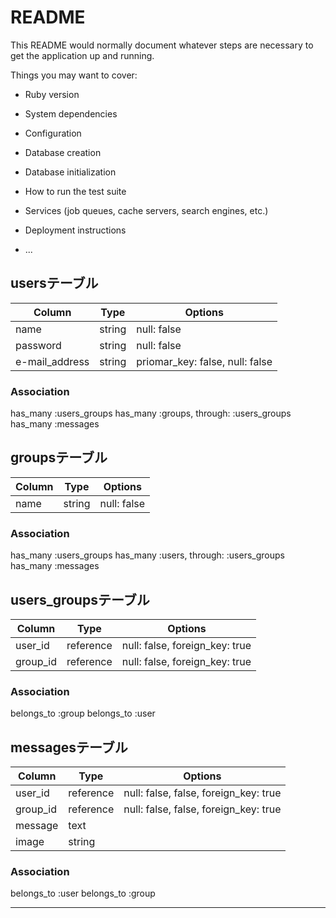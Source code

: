 # README

This README would normally document whatever steps are necessary to get the
application up and running.

Things you may want to cover:

* Ruby version

* System dependencies

* Configuration

* Database creation

* Database initialization

* How to run the test suite

* Services (job queues, cache servers, search engines, etc.)

* Deployment instructions

* ...

## usersテーブル
|Column|Type|Options|
|------|----|-------|
|name|string|null: false|
|password|string|null: false|
|e-mail_address|string|priomar_key: false, null: false|
### Association
has_many :users_groups 
has_many :groups, through: :users_groups
has_many :messages

## groupsテーブル
|Column|Type|Options|
|------|----|-------|
|name|string|null: false|
### Association
has_many :users_groups
has_many :users, through: :users_groups
has_many :messages

## users_groupsテーブル
|Column|Type|Options|
|------|----|-------|
|user_id|reference|null: false, foreign_key: true|
|group_id|reference|null: false, foreign_key: true|
### Association
belongs_to :group
belongs_to :user

## messagesテーブル
|Column|Type|Options|
|------|----|-------|
|user_id|reference|null: false, false, foreign_key: true|
|group_id|reference| null: false, false, foreign_key: true|
|message|text||
|image|string||
### Association
belongs_to :user
belongs_to :group

--------------------------------------------------------------
